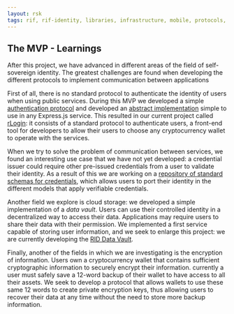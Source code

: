 ```yaml
---
layout: rsk
tags: rif, rif-identity, libraries, infrastructure, mobile, protocols, mvp, design, rbtc, defi, decentralized, quick-start, guides, tutorial, networks, dapps, tools, rsk, ethereum, smart-contracts, install, get-started, how-to, mainnet, testnet, contracts, wallets, web3, crypto
---
```


## The MVP - Learnings

After this project, we have advanced in different areas of the field of self-sovereign identity. The greatest challenges are found when developing the different protocols to implement communication between applications

First of all, there is no standard protocol to authenticate the identity of users when using public services. During this MVP we developed a simple [authentication protocol](../../specs/did-auth) and developed an [abstract implementation](/rif/rlogin/libraries/express-did-auth) simple to use in any Express.js service. This resulted in our current project called [rLogin](/rif/rlogin): it consists of a standard protocol to authenticate users, a front-end tool for developers to allow their users to choose any cryptocurrency wallet to operate with the services.

When we try to solve the problem of communication between services, we found an interesting use case that we have not yet developed: a credential issuer could require other pre-issued credentials from a user to validate their identity. As a result of this we are working on a [repository of standard schemas for credentials](/rif/rlogin/libraries/vc-json-schemas), which allows users to port their identity in the different models that apply verifiable credentials.

Another field we explore is cloud storage: we developed a simple implementation of a _data vault_. Users can use their controlled identity in a decentralized way to access their data. Applications may require users to share their data with their permission. We implemented a first service capable of storing user information, and we seek to enlarge this project: we are currently developing the [RID Data Vault](/rif/identity/data-vault).

Finally, another of the fields in which we are investigating is the encryption of information. Users own a cryptocurrency wallet that contains sufficient cryptographic information to securely encrypt their information. currently a user must safely save a 12-word backup of their wallet to have access to all their assets. We seek to develop a protocol that allows wallets to use these same 12 words to create private encryption keys, thus allowing users to recover their data at any time without the need to store more backup information.
